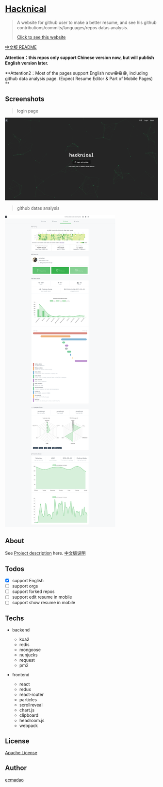 # [Hacknical](http://hacknical.com?locale=en)

> A website for github user to make a better resume,  and see his github contributions/commits/languages/repos datas analysis.
>
> [Click to see this website](http://hacknical.com?locale=en)

[中文版 README](./README-ZH.md)

**Attention：this repos only support Chinese version now, but will publish English version later.**

**Attention2：Most of the pages support English now😁😁😁, including github data analysis page. (Expect Resume Editor & Part of Mobile Pages) **

## Screenshots

> login page

![login page](./screenshots/login-en.png)

> github datas analysis

![github datas](./screenshots/github-en.png)

## About

See [Project description](./doc/ABOUT-en.md) here. [中文版说明](./doc/ABOUT-zh.md)

## Todos

- [x] support English
- [ ] support orgs
- [ ] support forked repos
- [ ] support edit resume in mobile
- [ ] support show resume in mobile

## Techs

- backend

  - koa2
  - redis
  - mongoose
  - nunjucks
  - request
  - pm2

- frontend

  - react
  - redux
  - react-router
  - particles
  - scrollreveal
  - chart.js
  - clipboard
  - headroom.js
  - webpack


## License

[Apache License](./LICENSE)

## Author

[ecmadao](//github.com/ecmadao)
